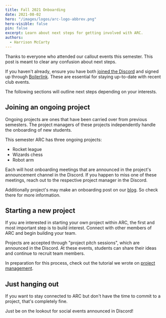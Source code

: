 ```yaml
---
title: Fall 2021 Onboarding
date: 2021-08-02
hero: "/images/logos/arc-logo-abbrev.png"
hero-visible: false
pin: false
excerpt: Learn about next steps for getting involved with ARC.
authors:
  - Harrison McCarty
---
```


Thanks to everyone who attended our callout events this semester. This post is meant to clear any confusion about next steps.

If you haven't already, ensure you have both [joined the Discord](https://discord.gg/WEFEdefSRf) and signed up through [Boilerlink](https://boilerlink.purdue.edu/organization/purduearc). These are essential for staying up-to-date with recent club events.

The following sections will outline next steps depending on your interests.

## Joining an ongoing project
Ongoing projects are ones that have been carried over from previous semesters. The project managers of these projects independently handle the onboarding of new students.

This semester ARC has three ongoing projects:
- Rocket league
- Wizards chess
- Robot arm

Each will host onboarding meetings that are announced in the project's announcement channel in the Discord. If you happen to miss one of these meetings, reach out to the respective project manager in the Discord.

Additionally project's may make an onboarding post on our [blog](https://www.purduearc.com/blog/). So check there for more information.

## Starting a new project
If you are interested in starting your own project within ARC, the first and most important step is to build interest. Connect with other members of ARC and begin building your team.

Projects are accepted through "project pitch sessions", which are announced in the Discord. At these events, students can share their ideas and continue to recruit team members.

In preparation for this process, check out the tutorial we wrote on [project management](https://wiki.purduearc.com/wiki/tutorials/project-management).

## Just hanging out
If you want to stay connected to ARC but don't have the time to commit to a project, that's completely fine.

Just be on the lookout for social events announced in Discord!
